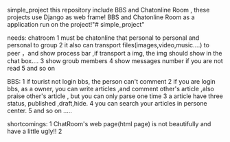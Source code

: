 simple_project
this repository include BBS and Chatonline Room , these projects use Django as web frame! BBS and Chatonline Room as a application run on the project!"# simple_project" 

needs:
  chatroom
    1 must be chatonline that personal to  personal and personal to group
    2 it  also can transport  files(images,video,music....) to peer ，and show process bar ,if transport a img, the img should show in the chat box....
    3 show groub members
    4 show messages number if  you are not read 
    5 and so on
  
  BBS:
    1 if tourist not login bbs, the person can't comment
    2 if you are login bbs, as a owner, you can write articles ,and comment other's article ,also praise other's article , but you can only parse one time
    3 a article  have three status, published ,draft,hide.
    4 you can search your articles in persone center.
    5 and so on .....


shortcomings:
  1 ChatRoom's web page(html page) is not beautifully and have a little ugly!!
  2 
